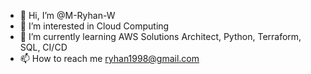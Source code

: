 - 👋 Hi, I’m @M-Ryhan-W
- 👀 I’m interested in Cloud Computing
- 🌱 I’m currently learning AWS Solutions Architect, Python, Terraform, SQL, CI/CD
- 📫 How to reach me ryhan1998@gmail.com

<!---
M-Ryhan-W/M-Ryhan-W is a ✨ special ✨ repository because its `README.md` (this file) appears on your GitHub profile.
You can click the Preview link to take a look at your changes.
--->
